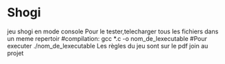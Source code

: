 # Shogi
jeu shogi en mode console
Pour le tester,telecharger tous les fichiers dans un meme repertoir
#compilation:
gcc *.c -o nom_de_lexecutable
#Pour executer
./nom_de_lexecutable
Les règles du jeu sont sur le pdf join au projet
